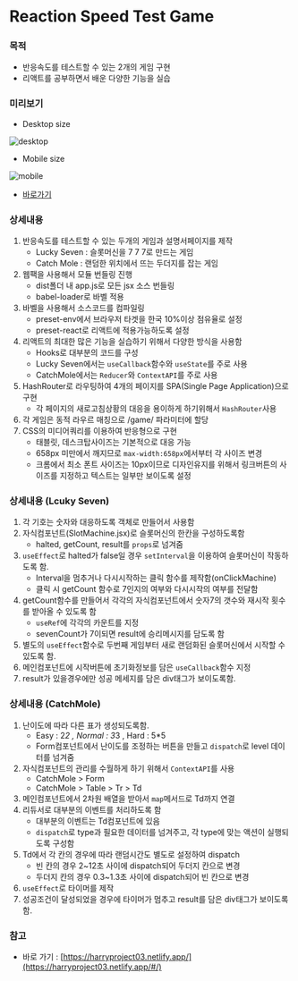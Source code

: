 # Reaction Speed Test Game

### 목적
- 반응속도를 테스트할 수 있는 2개의 게임 구현
- 리액트를 공부하면서 배운 다양한 기능을 실습


### 미리보기
- Desktop size

![desktop](https://user-images.githubusercontent.com/71266602/107910787-6f6f1980-6f9e-11eb-9cb3-1e0741db2ac5.gif)

- Mobile size

![mobile](https://user-images.githubusercontent.com/71266602/107910794-7433cd80-6f9e-11eb-891c-a2a3d255c8d7.gif)

- [바로가기](https://harryproject03.netlify.app/#/)

### 상세내용

1. 반응속도를 테스트할 수 있는 두개의 게임과 설명서페이지를 제작
    - Lucky Seven : 슬롯머신을 7 7 7로 만드는 게임
    - Catch Mole : 랜덤한 위치에서 뜨는 두더지를 잡는 게임
2. 웹팩을 사용해서 모듈 번들링 진행
    - dist폴더 내 app.js로 모든 jsx 소스 번들링
    - babel-loader로 바벨 적용
3. 바벨을 사용해서 소스코드를 컴파일링
    - preset-env에서 브라우저 타겟을 한국 10%이상 점유율로 설정
    - preset-react로 리액트에 적용가능하도록 설정
4. 리액트의 최대한 많은 기능을 실습하기 위해서 다양한 방식을 사용함
    - Hooks로 대부분의 코드를 구성
    - Lucky Seven에서는 `useCallback`함수와 `useState`를 주로 사용
    - CatchMole에서는 `Reducer`와 `ContextAPI`를 주로 사용
5. HashRouter로 라우팅하여 4개의 페이지를 SPA(Single Page Application)으로 구현
    - 각 페이지의 새로고침상황의 대응을 용이하게 하기위해서 `HashRouter`사용
6. 각 게임은 동적 라우르 매칭으로 /game/ 파라미터에 할당
7. CSS의 미디어쿼리를 이용하여 반응형으로 구현
    - 태블릿, 데스크탑사이즈는 기본적으로 대응 가능
    - 658px 미만에서 깨지므로 `max-width:658px`에서부터 각 사이즈 변경
    - 크롬에서 최소 폰트 사이즈는 10px이므로 디자인유지를 위해서 링크버튼의 사이즈를 지정하고 텍스트는 일부만 보이도록 설정

### 상세내용 (Lcuky Seven)

1. 각 기호는 숫자와 대응하도록 객체로 만들어서 사용함
2. 자식컴포넌트(SlotMachine.jsx)로 슬롯머신의 한칸을 구성하도록함
    - halted, getCount, result를 `props`로 넘겨줌
3. `useEffect`로 halted가 false일 경우 `setInterval`을 이용하여 슬롯머신이 작동하도록 함.
    - Interval을 멈추거나 다시시작하는 클릭 함수를 제작함(onClickMachine)
    - 클릭 시 getCount 함수로 7인지의 여부와 다시시작의 여부를 전달함
4. getCount함수를 만들어서 각각의 자식컴포넌트에서 숫자7의 갯수와 재시작 횟수를 받아올 수 있도록 함
    - `useRef`에 각각의 카운트를 지정
    - sevenCount가 7이되면 result에 승리메시지를 담도록 함
5. 별도의 `useEffect`함수로 두번째 게임부터 새로 랜덤화된 슬롯머신에서 시작할 수 있도록 함.
6. 메인컴포넌트에 시작버튼에 초기화정보를 담은 `useCallback`함수 지정
7. result가 있을경우에만 성공 메세지를 담은 div태그가 보이도록함.

### 상세내용 (CatchMole)

1. 난이도에 따라 다른 표가 생성되도록함.
    - Easy : 2*2 , Normal : 3*3 , Hard : 5*5
    - Form컴포넌트에서 난이도를 조정하는 버튼을 만들고 `dispatch`로 level 데이터를 넘겨줌
2. 자식컴포넌트의 관리를 수월하게 하기 위해서 `ContextAPI`를 사용
    - CatchMole > Form
    - CatchMole > Table > Tr > Td
3. 메인컴포넌트에서 2차원 배열을 받아서 `map`메서드로 Td까지 연결
4. 리듀서로 대부분의 이벤트를 처리하도록 함
    - 대부분의 이벤트는 Td컴포넌트에 있음
    - `dispatch`로 type과 필요한 데이터를 넘겨주고, 각 type에 맞는 액션이 실행되도록 구성함
5. Td에서 각 칸의 경우에 따라 랜덤시간도 별도로 설정하여 dispatch
    - 빈 칸의 경우 2~12초 사이에 dispatch되어 두더지 칸으로 변경
    - 두더지 칸의 경우 0.3~1.3초 사이에 dispatch되어 빈 칸으로 변경
6. `useEffect`로 타이머를 제작
7. 성공조건이 달성되었을 경우에 타이머가 멈추고 result를 담은 div태그가 보이도록 함.

### 참고

- 바로 가기 : [https://harryproject03.netlify.app/](https://harryproject03.netlify.app/#/)
